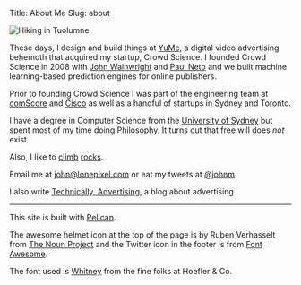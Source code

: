 Title: About Me
Slug: about

![Hiking in Tuolumne]({filename}/images/yosemite-600.jpg)

These days, I design and build things at [YuMe](http://www.yume.com), a digital video advertising
behemoth that acquired my startup, Crowd Science. I founded Crowd Science in 2008 with
[John Wainwright](http://en.wikipedia.org/wiki/John_Wainwright_(computer_scientist))
and [Paul Neto](http://blog.paulneto.com) and we built machine learning-based prediction engines
for online publishers.

Prior to founding Crowd Science I was part of the engineering team at
[comScore](http://www.comscore.com/) and [Cisco](http://www.cisco.com) as well as a handful of
startups in Sydney and Toronto.

I have a degree in Computer Science from the [University of Sydney](http://www.usyd.edu.au/) but
spent most of my time doing Philosophy. It turns out that free will does _not_ exist.

Also, I like to [climb](https://www.flickr.com/photos/johnmartin78/sets/72157637739904054/)
[rocks](https://www.flickr.com/photos/johnmartin78/sets/72157634961327591/).

Email me at [john@lonepixel.com](mailto:john@lonepixel.com) or eat my tweets at
[@johnm](http://twitter.com/johnm).

I also write [Technically, Advertising](http://technicallyadvertising.com), a blog about advertising.

***

This site is built with [Pelican](http://blog.getpelican.com).

The awesome helmet icon at the top of the page is by Ruben Verhasselt from
[The Noun Project](http://thenounproject.com/) and the Twitter icon in the footer is from
[Font Awesome](http://fortawesome.github.io/Font-Awesome/).

The font used is [Whitney](http://www.typography.com/fonts/whitney/overview/) from the fine folks at
Hoefler & Co.